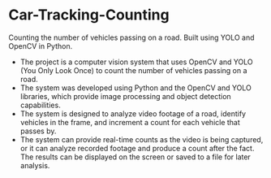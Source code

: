 # Car-Tracking-Counting
Counting the number of vehicles passing on a road. Built using YOLO and OpenCV in Python.
- The project is a computer vision system that uses OpenCV and YOLO (You Only Look Once) to count the number of vehicles passing on a road.
- The system was developed using Python and the OpenCV and YOLO libraries, which provide image processing and object detection capabilities.
- The system is designed to analyze video footage of a road, identify vehicles in the frame, and increment a count for each vehicle that passes by.
- The system can provide real-time counts as the video is being captured, or it can analyze recorded footage and produce a count after the fact. The results can be displayed on the screen or saved to a file for later analysis.
